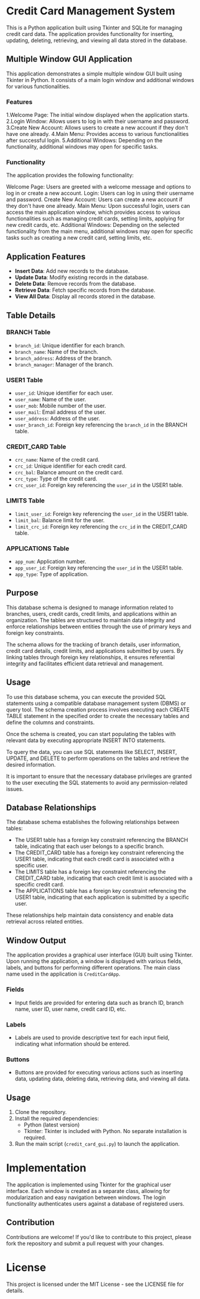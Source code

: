 # Credit Card Management System

This is a Python application built using Tkinter and SQLite for managing credit card data. The application provides functionality for inserting, updating, deleting, retrieving, and viewing all data stored in the database.

## Multiple Window GUI Application
This application demonstrates a simple multiple window GUI built using Tkinter in Python. It consists of a main login window and additional windows for various functionalities.

### Features
1.Welcome Page: The initial window displayed when the application starts.
2.Login Window: Allows users to log in with their username and password.
3.Create New Account: Allows users to create a new account if they don't have one already.
4.Main Menu: Provides access to various functionalities after successful login.
5.Additional Windows: Depending on the functionality, additional windows may open for specific tasks.

### Functionality
The application provides the following functionality:

Welcome Page: Users are greeted with a welcome message and options to log in or create a new account.
Login: Users can log in using their username and password.
Create New Account: Users can create a new account if they don't have one already.
Main Menu: Upon successful login, users can access the main application window, which provides access to various functionalities such as managing credit cards, setting limits, applying for new credit cards, etc.
Additional Windows: Depending on the selected functionality from the main menu, additional windows may open for specific tasks such as creating a new credit card, setting limits, etc.

## Application Features

- **Insert Data**: Add new records to the database.
- **Update Data**: Modify existing records in the database.
- **Delete Data**: Remove records from the database.
- **Retrieve Data**: Fetch specific records from the database.
- **View All Data**: Display all records stored in the database.

## Table Details

### BRANCH Table
- `branch_id`: Unique identifier for each branch.
- `branch_name`: Name of the branch.
- `branch_address`: Address of the branch.
- `branch_manager`: Manager of the branch.

### USER1 Table
- `user_id`: Unique identifier for each user.
- `user_name`: Name of the user.
- `user_mob`: Mobile number of the user.
- `user_mail`: Email address of the user.
- `user_address`: Address of the user.
- `user_branch_id`: Foreign key referencing the `branch_id` in the BRANCH table.

### CREDIT_CARD Table
- `crc_name`: Name of the credit card.
- `crc_id`: Unique identifier for each credit card.
- `crc_bal`: Balance amount on the credit card.
- `crc_type`: Type of the credit card.
- `crc_user_id`: Foreign key referencing the `user_id` in the USER1 table.

### LIMITS Table
- `limit_user_id`: Foreign key referencing the `user_id` in the USER1 table.
- `limit_bal`: Balance limit for the user.
- `limit_crc_id`: Foreign key referencing the `crc_id` in the CREDIT_CARD table.

### APPLICATIONS Table
- `app_num`: Application number.
- `app_user_id`: Foreign key referencing the `user_id` in the USER1 table.
- `app_type`: Type of application.

## Purpose

This database schema is designed to manage information related to branches, users, credit cards, credit limits, and applications within an organization. The tables are structured to maintain data integrity and enforce relationships between entities through the use of primary keys and foreign key constraints.

The schema allows for the tracking of branch details, user information, credit card details, credit limits, and applications submitted by users. By linking tables through foreign key relationships, it ensures referential integrity and facilitates efficient data retrieval and management.

## Usage

To use this database schema, you can execute the provided SQL statements using a compatible database management system (DBMS) or query tool. The schema creation process involves executing each CREATE TABLE statement in the specified order to create the necessary tables and define the columns and constraints.

Once the schema is created, you can start populating the tables with relevant data by executing appropriate INSERT INTO statements.

To query the data, you can use SQL statements like SELECT, INSERT, UPDATE, and DELETE to perform operations on the tables and retrieve the desired information.

It is important to ensure that the necessary database privileges are granted to the user executing the SQL statements to avoid any permission-related issues.

## Database Relationships

The database schema establishes the following relationships between tables:

- The USER1 table has a foreign key constraint referencing the BRANCH table, indicating that each user belongs to a specific branch.
- The CREDIT_CARD table has a foreign key constraint referencing the USER1 table, indicating that each credit card is associated with a specific user.
- The LIMITS table has a foreign key constraint referencing the CREDIT_CARD table, indicating that each credit limit is associated with a specific credit card.
- The APPLICATIONS table has a foreign key constraint referencing the USER1 table, indicating that each application is submitted by a specific user.

These relationships help maintain data consistency and enable data retrieval across related entities.


## Window Output

The application provides a graphical user interface (GUI) built using Tkinter. Upon running the application, a window is displayed with various fields, labels, and buttons for performing different operations. The main class name used in the application is `CreditCardApp`.

### Fields
- Input fields are provided for entering data such as branch ID, branch name, user ID, user name, credit card ID, etc.

### Labels
- Labels are used to provide descriptive text for each input field, indicating what information should be entered.

### Buttons
- Buttons are provided for executing various actions such as inserting data, updating data, deleting data, retrieving data, and viewing all data.

## Usage

1. Clone the repository.
2. Install the required dependencies:
   - Python (latest version)
   - Tkinter: Tkinter is included with Python. No separate installation is required.
3. Run the main script (`credit_card_gui.py`) to launch the application.

# Implementation

The application is implemented using Tkinter for the graphical user interface. Each window is created as a separate class, allowing for modularization and easy navigation between windows. The login functionality authenticates users against a database of registered users.


## Contribution

Contributions are welcome! If you'd like to contribute to this project, please fork the repository and submit a pull request with your changes.

# License
This project is licensed under the MIT License - see the LICENSE file for details.
